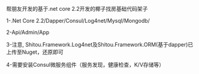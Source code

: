 帮朋友开发的基于.net core 2.2开发的椰子找房基础代码架子

1-.Net Core 2.2/Dapper/Consul/Log4net/Mysql/Mongodb/

2-Api/Admin/App

3-注意, Shitou.Framework.Log4net及Shitou.Framework.ORM(基于dapper)已上传至Nuget，还原即可

4-需要安装Consul微服务组件（服务发现，健康检查，K/V存储等）

